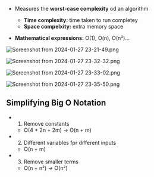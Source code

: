 - Measures the **worst-case complexity** od an algorithm 
	- **Time complexity:** time taken to run completey
	- **Space compelxity:** extra memory space


- **Mathematical expressions:** O(1), O(n), O(n²)...

![Screenshot from 2024-01-27 23-21-49.png](../../_resources/Screenshot%20from%202024-01-27%2023-21-49.png)



![Screenshot from 2024-01-27 23-32-32.png](../../_resources/Screenshot%20from%202024-01-27%2023-32-32.png)



![Screenshot from 2024-01-27 23-33-02.png](../../_resources/Screenshot%20from%202024-01-27%2023-33-02.png)



![Screenshot from 2024-01-27 23-35-50.png](../../_resources/Screenshot%20from%202024-01-27%2023-35-50.png)


## Simplifying Big O Notation 

- 1. Remove constants 
	-  O(4 + 2n + 2m) -> O(n + m)
- 2. Different variables fpr different inputs
	- O(n + m)
- 3. Remove smaller terms 
	- O(n + n²) -> O(n²)